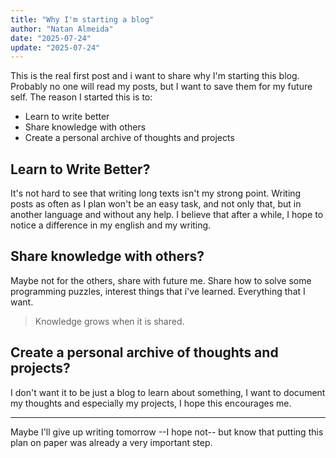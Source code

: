 ```yaml
---
title: "Why I'm starting a blog"
author: "Natan Almeida"
date: "2025-07-24"
update: "2025-07-24"
---
```



This is the real first post and i want to share why I'm starting this blog. Probably no one will read my posts, but I want to save them for my future self. The reason I started this is to:

- Learn to write better
- Share knowledge with others
- Create a personal archive of thoughts and projects

## Learn to Write Better?

It's not hard to see that writing long texts isn't my strong point. Writing posts as often as I plan won't be an easy task, and not only that, but in another language and without any help. I believe that after a while, I hope to notice a difference in my english and my writing.

## Share knowledge with others?

Maybe not for the others, share with future me. Share how to solve some programming puzzles, interest things that i've learned. Everything that I want.

> Knowledge grows when it is shared.

## Create a personal archive of thoughts and projects?

I don't want it to be just a blog to learn about something, I want to document my thoughts and especially my projects, I hope this encourages me.

---

Maybe I'll give up writing tomorrow --I hope not-- but know that putting this plan on paper was already a very important step.
